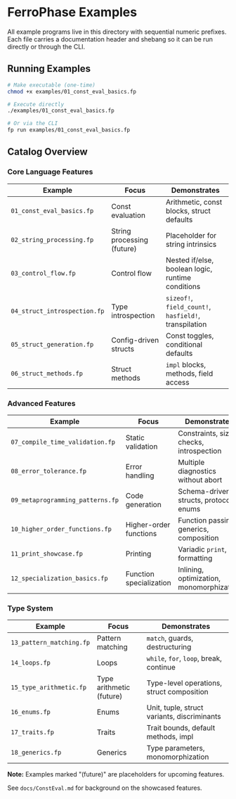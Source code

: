 # FerroPhase Examples

All example programs live in this directory with sequential numeric prefixes. Each file carries a documentation header and shebang so it can be run directly or through the CLI.

## Running Examples

```bash
# Make executable (one-time)
chmod +x examples/01_const_eval_basics.fp

# Execute directly
./examples/01_const_eval_basics.fp

# Or via the CLI
fp run examples/01_const_eval_basics.fp
```

## Catalog Overview

### Core Language Features

| Example | Focus | Demonstrates |
|---------|-------|--------------|
| `01_const_eval_basics.fp` | Const evaluation | Arithmetic, const blocks, struct defaults |
| `02_string_processing.fp` | String processing (future) | Placeholder for string intrinsics |
| `03_control_flow.fp` | Control flow | Nested if/else, boolean logic, runtime conditions |
| `04_struct_introspection.fp` | Type introspection | `sizeof!`, `field_count!`, `hasfield!`, transpilation |
| `05_struct_generation.fp` | Config-driven structs | Const toggles, conditional defaults |
| `06_struct_methods.fp` | Struct methods | `impl` blocks, methods, field access |

### Advanced Features

| Example | Focus | Demonstrates |
|---------|-------|--------------|
| `07_compile_time_validation.fp` | Static validation | Constraints, size checks, introspection |
| `08_error_tolerance.fp` | Error handling | Multiple diagnostics without abort |
| `09_metaprogramming_patterns.fp` | Code generation | Schema-driven structs, protocol enums |
| `10_higher_order_functions.fp` | Higher-order functions | Function passing, generics, composition |
| `11_print_showcase.fp` | Printing | Variadic `print`, formatting |
| `12_specialization_basics.fp` | Function specialization | Inlining, optimization, monomorphization |

### Type System

| Example | Focus | Demonstrates |
|---------|-------|--------------|
| `13_pattern_matching.fp` | Pattern matching | `match`, guards, destructuring |
| `14_loops.fp` | Loops | `while`, `for`, `loop`, break, continue |
| `15_type_arithmetic.fp` | Type arithmetic (future) | Type-level operations, struct composition |
| `16_enums.fp` | Enums | Unit, tuple, struct variants, discriminants |
| `17_traits.fp` | Traits | Trait bounds, default methods, impl |
| `18_generics.fp` | Generics | Type parameters, monomorphization |

**Note:** Examples marked "(future)" are placeholders for upcoming features.

See `docs/ConstEval.md` for background on the showcased features.
